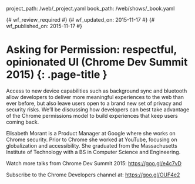 project_path: /web/_project.yaml
book_path: /web/shows/_book.yaml

{# wf_review_required #}
{# wf_updated_on: 2015-11-17 #}
{# wf_published_on: 2015-11-17 #}

# Asking for Permission: respectful, opinionated UI (Chrome Dev Summit 2015) {: .page-title }

Access to new device capabilities such as background sync and bluetooth allow developers to deliver more meaningful experiences to the web than ever before, but also leave users open to a brand new set of privacy and security risks. We’ll be discussing how developers can best take advantage of the Chrome permissions model to build experiences that keep users coming back.

Elisabeth Morant is a Product Manager at Google where she works on Chrome security. Prior to Chrome she worked at YouTube, focusing on globalization and accessibility. She graduated from the Massachusetts Institute of Technology with a BS in Computer Science and Engineering.

Watch more talks from Chrome Dev Summit 2015: https://goo.gl/e4c7vD

Subscribe to the Chrome Developers channel at: https://goo.gl/OUF4e2
